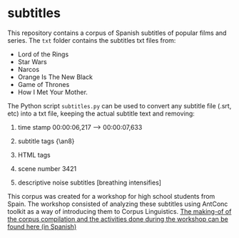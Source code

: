 # subtitles
This repository contains a corpus of Spanish subtitles of popular films and series. The `txt` folder contains the subtitles txt files from:
- Lord of the Rings
- Star Wars
- Narcos
- Orange Is The New Black
- Game of Thrones 
- How I Met Your Mother. 

The Python script `subtitles.py` can be used to convert any subtitle file (.srt, etc) into a txt file, keeping the actual subtitle text and removing:

1. time stamp 00:00:06,217 --> 00:00:07,633

2. subtitle tags {\an8}

3. HTML tags 

4. scene number 3421

5. descriptive noise subtitles [breathing intensifies] 

This corpus was created for a workshop for high school students from Spain. The workshop consisted of analyzing these subtitles using AntConc toolkit as a way of introducing them to Corpus Linguistics. [The making-of of the corpus compilation and the activities done during the workshop can be found here (in Spanish)](http://grammarpunki.com/star-wars-en-clase-de-lengua-los-subtitulos-como-corpus-linguistico/)



